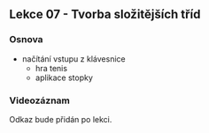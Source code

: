 Lekce 07 - Tvorba složitějších tříd
----------------

### Osnova
- načítání vstupu z klávesnice
	- hra tenis
	- aplikace stopky

### Videozáznam

Odkaz bude přidán po lekci.
